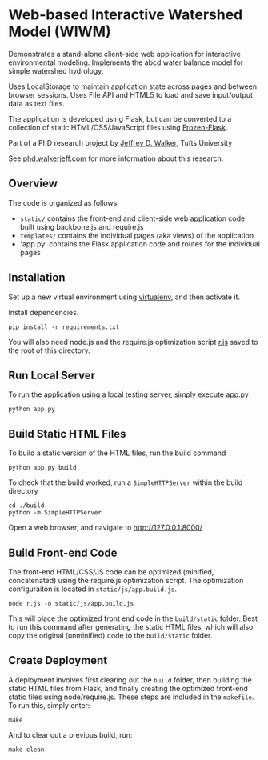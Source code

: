 Web-based Interactive Watershed Model (WIWM)
============================================

Demonstrates a stand-alone client-side web application for interactive environmental modeling. Implements the abcd water balance model for simple watershed hydrology.

Uses LocalStorage to maintain application state across pages and between browser sessions. Uses File API and HTML5 to load and save input/output data as text files.

The application is developed using Flask, but can be converted to a collection of static HTML/CSS/JavaScript files using [Frozen-Flask](https://pythonhosted.org/Frozen-Flask/).

Part of a PhD research project by [Jeffrey D. Walker](http://walkerjeff.com), Tufts University

See [phd.walkerjeff.com](phd.walkerjeff.com) for more information about this research.

Overview
--------

The code is organized as follows:

- `static/` contains the front-end and client-side web application code built using backbone.js and require.js
- `templates/` contains the individual pages (aka views) of the application
- 'app.py' contains the Flask application code and routes for the individual pages

Installation
------------

Set up a new virtual environment using [virtualenv](https://pypi.python.org/pypi/virtualenv), and then activate it.

Install dependencies.

```shell
pip install -r requirements.txt
```

You will also need node.js and the require.js optimization script [r.js](http://requirejs.org/docs/download.html#rjs) saved to the root of this directory.

Run Local Server
----------------

To run the application using a local testing server, simply execute app.py

```shell
python app.py
```

Build Static HTML Files
------------------

To build a static version of the HTML files, run the build command

```shell
python app.py build
```

To check that the build worked, run a `SimpleHTTPServer` within the build directory

```shell
cd ./build
python -m SimpleHTTPServer
```

Open a web browser, and navigate to <http://127.0.0.1:8000/>

Build Front-end Code
--------------------

The front-end HTML/CSS/JS code can be optimized (minified, concatenated) using the require.js optimization script. The optimization configuraiton is located in `static/js/app.build.js`.

```shell
node r.js -o static/js/app.build.js
```

This will place the optimized front end code in the `build/static` folder. Best to run this command after generating the static HTML files, which will also copy the original (unminified) code to the `build/static` folder.

Create Deployment
-----------------

A deployment involves first clearing out the `build` folder, then building the static HTML files from Flask, and finally creating the optimized front-end static files using node/require.js. These steps are included in the `makefile`. To run this, simply enter:

```shell
make
```

And to clear out a previous build, run:

```shell
make clean
```
